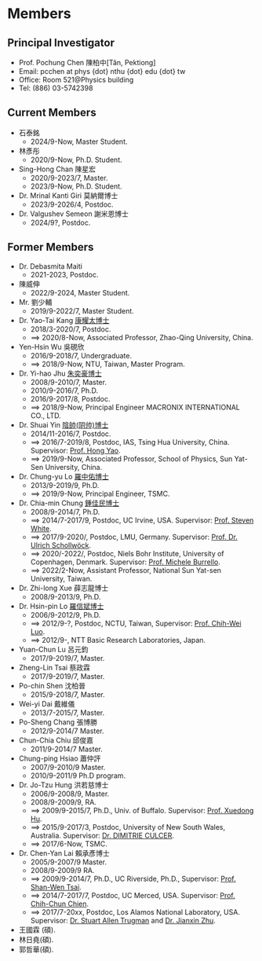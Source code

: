 # Members

## Principal Investigator
* Prof. Pochung Chen 陳柏中[Tân, Pektiong]
* Email: pcchen at phys {dot} nthu {dot} edu {dot} tw
* Office: Room 521@Physics building
* Tel: (886) 03-5742398


## Current Members
* 石泰銘
  * 2024/9-Now, Master Student.
* 林彥彤
  * 2020/9-Now, Ph.D. Student.
* Sing-Hong Chan 陳星宏
  * 2020/9-2023/7, Master.
  * 2023/9-Now, Ph.D. Student.
* Dr. Mrinal Kanti Giri 莫納爾博士
  * 2023/9-2026/4, Postdoc.
* Dr. Valgushev Semeon 謝米恩博士
  * 2024/9?, Postdoc.

## Former Members
* Dr. Debasmita Maiti
  * 2021-2023, Postdoc.
* 陳威伸
  * 2022/9-2024, Master Student.
* Mr. 劉少輔
  * 2019/9-2022/7, Master Student.
* Dr. Yao-Tai Kang [康耀太博士](https://eee.zqu.edu.cn/info/1007/2264.htm)
  * 2018/3-2020/7, Postdoc.
  * ⟹ 2020/8-Now, Associated Professor, Zhao-Qing University, China.
* Yen-Hsin Wu 吳硯欣
  * 2016/9-2018/7, Undergraduate.
  * ⟹  2018/9-Now, NTU, Taiwan, Master Program.
* Dr. Yi-hao Jhu [朱奕豪博士](https://www.linkedin.com/in/%E5%A5%95%E8%B1%AA-%E6%9C%B1-270764147/)
  * 2008/9-2010/7, Master.
  * 2010/9-2016/7, Ph.D.
  * 2016/9-2017/8, Postdoc.
  * ⟹ 2018/9-Now, Principal Engineer MACRONIX INTERNATIONAL CO., LTD.
* Dr. Shuai Yin [陰帥(阴帅)博士](http://spe.sysu.edu.cn/node/3079)
  * 2014/11-2016/7, Postdoc.
  * ⟹ 2016/7-2019/8, Postdoc, IAS, Tsing Hua University, China. Supervisor: [Prof. Hong Yao](https://www.ias.tsinghua.edu.cn/en/info/1059/1169.htm).
  * ⟹ 2019/9-Now, Associated Professor, School of Physics, Sun Yat-Sen University, China.
* Dr. Chung-yu Lo [羅中佑博士](https://www.linkedin.com/in/chung-yu-lo9611437/)
  * 2013/9-2019/9, Ph.D.
  * ⟹ 2019/9-Now, Principal Engineer, TSMC.
* Dr. Chia-min Chung [鍾佳民博士](https://phys.nsysu.edu.tw/p/405-1181-264513,c9040.php?Lang=zh-tw)
  * 2008/9-2014/7, Ph.D.
  * ⟹ 2014/7-2017/9, Postdoc, UC Irvine, USA. Supervisor: [Prof. Steven White](http://hedrock.ps.uci.edu).
  * ⟹ 2017/9-2020/, Postdoc, LMU, Germany. Supervisor: [Prof. Dr. Ulrich Schollwöck](http://www.theorie.physik.uni-muenchen.de/lsschollwoeck/members/professors/schollwoeck/index.html).
  * ⟹ 2020/-2022/, Postdoc, Niels Bohr Institute, University of Copenhagen, Denmark. Supervisor: [Prof. Michele Burrello](https://www.nbi.ku.dk/english/staff/?pure=en/persons/573231).
  * ⟹ 2022/2-Now, Assistant Professor, National Sun Yat-sen University, Taiwan.
* Dr. Zhi-long Xue 薛志龍博士
  * 2008/9-2013/9, Ph.D.
* Dr. Hsin-pin Lo [羅信斌博士](https://scholar.google.com/citations?user=coq8DSkAAAAJ)
  * 2006/9-2012/9, Ph.D.
  * ⟹  2012/9-?, Postdoc, NCTU, Taiwan, Supervisor: [Prof. Chih-Wei Luo](https://udllab.web.nycu.edu.tw/).
  * ⟹  2012/9-, NTT Basic Research Laboratories, Japan.
* Yuan-Chun Lu 呂元鈞
  * 2017/9-2019/7, Master.
* Zheng-Lin Tsai 蔡政霖
  * 2017/9-2019/7, Master.
* Po-chin Shen 沈柏晉
  * 2015/9-2018/7, Master.
* Wei-yi Dai 戴維儀
  * 2013/7-2015/7, Master.
* Po-Sheng Chang 張博勝
  * 2012/9-2014/7 Master.
* Chun-Chia Chiu 邱俊嘉
  * 2011/9-2014/7 Master.
* Chung-ping Hsiao 蕭仲評
  * 2007/9-2010/9 Master.
  * 2010/9-2011/9 Ph.D program.
* Dr. Jo-Tzu Hung 洪若慈博士
  * 2006/9-2008/9, Master.
  * 2008/9-2009/9, RA.
  * ⟹  2009/9-2015/7, Ph.D., Univ. of Buffalo. Supervisor: [Prof. Xuedong Hu](http://www.physics.buffalo.edu/xhu/).
  * ⟹  2015/9-2017/3, Postdoc, University of New South Wales, Australia. Supervisor: [Dr. DIMITRIE CULCER](https://www.physics.unsw.edu.au/staff/dimitrie-culcer).
  * ⟹  2017/6-Now, TSMC.
* Dr. Chen-Yan Lai 賴承彥博士
  * 2005/9-2007/9 Master.
  * 2008/9-2009/9 RA.
  * ⟹  2009/9-2014/7, Ph.D., UC Riverside, Ph.D., Supervisor: [Prof. Shan-Wen Tsai](http://www.physics.ucr.edu/people/faculty/tsai.html).
  * ⟹  2014/7-2017/7, Postdoc, UC Merced, USA. Supervisor: [Prof. Chih-Chun Chien](https://sites.google.com/site/chienchihchun/).
  * ⟹  2017/7-20xx, Postdoc, Los Alamos National Laboratory, USA. Supervisor: [Dr. Stuart Allen Trugman](http://www.lanl.gov/expertise/profiles/view/stuart-trugman) and [Dr. Jianxin Zhu](http://www.lanl.gov/expertise/profiles/view/jianxin-zhu).
* 王國霖 (碩).
* 林日堯(碩).
* 郭哲華(碩).
